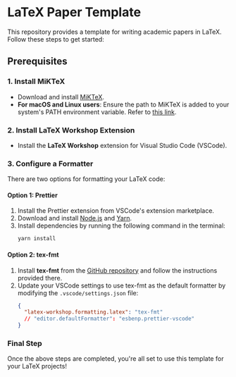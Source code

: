 # LaTeX Paper Template

This repository provides a template for writing academic papers in LaTeX. Follow these steps to get started:

## Prerequisites

### 1. Install MiKTeX

- Download and install [MiKTeX](https://miktex.org/download).
- **For macOS and Linux users**: Ensure the path to MiKTeX is added to your system's PATH environment variable. Refer to [this link](https://miktex.org/howto/modify-path).

### 2. Install LaTeX Workshop Extension

- Install the **LaTeX Workshop** extension for Visual Studio Code (VSCode).

### 3. Configure a Formatter

There are two options for formatting your LaTeX code:

#### Option 1: Prettier

1. Install the Prettier extension from VSCode's extension marketplace.
2. Download and install [Node.js](https://nodejs.org/) and [Yarn](https://yarnpkg.com/).
3. Install dependencies by running the following command in the terminal:
   ```bash
   yarn install
   ```

#### Option 2: tex-fmt

1. Install **tex-fmt** from the [GitHub repository](https://github.com/WGUNDERWOOD/tex-fmt) and follow the instructions provided there.
2. Update your VSCode settings to use tex-fmt as the default formatter by modifying the `.vscode/settings.json` file:
   ```json
   {
     "latex-workshop.formatting.latex": "tex-fmt"
     // "editor.defaultFormatter": "esbenp.prettier-vscode"
   }
   ```

### Final Step

Once the above steps are completed, you're all set to use this template for your LaTeX projects!
